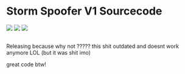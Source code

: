 # Storm Spoofer V1 Sourcecode
![](https://img.shields.io/github/stars/0x98a/ssv1source) ![](https://img.shields.io/github/forks/0x98a/ssv1source) ![](https://img.shields.io/github/issues/0x98a/ssv1source)
## 
Releasing because why not ????? this shit outdated and doesnt work anymore LOL (but it was shit imo)

great code btw!
